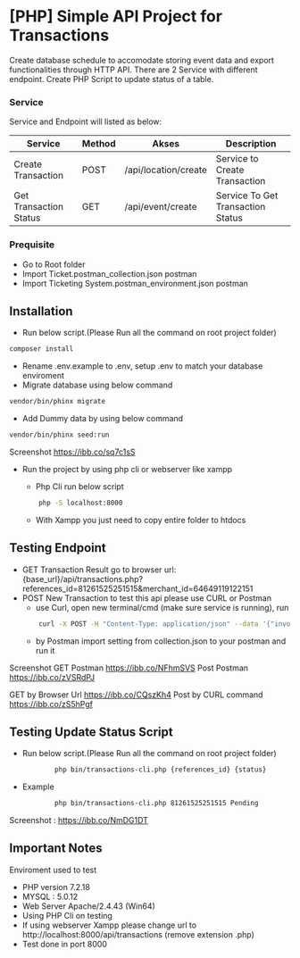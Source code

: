 # [PHP] Simple API Project for Transactions
 Create database schedule to accomodate storing event data and export functionalities through HTTP API. There are 2 Service with different endpoint.
 Create PHP Script to update status of a table. 

### Service

Service and Endpoint will listed as below:

| Service | Method |Akses | Description
| ------ | ------ | ------ | -----
| Create Transaction | POST | /api/location/create | Service to Create Transaction
| Get Transaction Status| GET | /api/event/create | Service To Get Transaction Status 

### Prequisite
- Go to Root folder
- Import Ticket.postman_collection.json postman
- Import Ticketing System.postman_environment.json postman

## Installation
- Run below script.(Please Run all the command on root project folder)
```sh
composer install
```

- Rename .env.example to .env, setup .env to match your database enviroment
- Migrate database using below command
```sh
vendor/bin/phinx migrate 
```

- Add Dummy data by using below command
```sh
vendor/bin/phinx seed:run 
```
Screenshot https://ibb.co/sq7c1sS

- Run the project by using php cli or webserver like xampp
	- Php Cli run below script
	```sh
		php -S localhost:8000 
	```

	- With Xampp you just need to copy entire folder to htdocs


## Testing Endpoint
- GET Transaction Result go to browser url: {base_url}/api/transactions.php?references_id=81261525251515&merchant_id=64649119122151
- POST New Transaction	to test this api please use CURL or Postman
	- use Curl, open new terminal/cmd (make sure service is running), run
	```sh
		curl -X POST -H "Content-Type: application/json" --data '{"invoice_id" : "AJHSY13I100121","item_name"  : "MI 10 PRO","amount"     : "12000000","payment_type":"Virtual Account","customer_name": "Post Bro","merchant_id" : "77181001JSGSS"}' http://localhost:8000/api/transactions.php
	```
	- by Postman
		import setting from collection.json to your postman and run it

Screenshot 
GET Postman https://ibb.co/NFhmSVS
Post Postman https://ibb.co/zVSRdPJ

GET by Browser Url https://ibb.co/CQszKh4
Post by CURL command  https://ibb.co/zS5hPgf

## Testing Update Status Script
- Run below script.(Please Run all the command on root project folder)
	```sh
			php bin/transactions-cli.php {references_id} {status}
	```
- Example
	```sh
			php bin/transactions-cli.php 81261525251515 Pending
	```

Screenshot : https://ibb.co/NmDG1DT


## Important Notes
Enviroment used to test
- PHP version 7.2.18
- MYSQL : 5.0.12
- Web Server Apache/2.4.43 (Win64) 
- Using PHP Cli on testing
- If using webserver Xampp please change url to http://localhost:8000/api/transactions (remove extension .php)
- Test done in port 8000